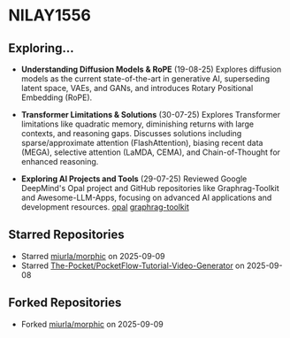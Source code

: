 # NILAY1556

## Exploring...
- **Understanding Diffusion Models & RoPE** (19-08-25)
  Explores diffusion models as the current state-of-the-art in generative AI, superseding latent space, VAEs, and GANs, and introduces Rotary Positional Embedding (RoPE).

- **Transformer Limitations & Solutions** (30-07-25)
  Explores Transformer limitations like quadratic memory, diminishing returns with large contexts, and reasoning gaps. Discusses solutions including sparse/approximate attention (FlashAttention), biasing recent data (MEGA), selective attention (LaMDA, CEMA), and Chain-of-Thought for enhanced reasoning.

- **Exploring AI Projects and Tools** (29-07-25)
  Reviewed Google DeepMind's Opal project and GitHub repositories like Graphrag-Toolkit and Awesome-LLM-Apps, focusing on advanced AI applications and development resources.
  [opal](https://opal.withgoogle.com/)
  [graphrag-toolkit](https://github.com/awslabs/graphrag-toolkit)

## Starred Repositories
- Starred [miurla/morphic](https://github.com/miurla/morphic) on 2025-09-09
- Starred [The-Pocket/PocketFlow-Tutorial-Video-Generator](https://github.com/The-Pocket/PocketFlow-Tutorial-Video-Generator) on 2025-09-08

## Forked Repositories
- Forked [miurla/morphic](https://github.com/NILAY1556/morphic) on 2025-09-09

